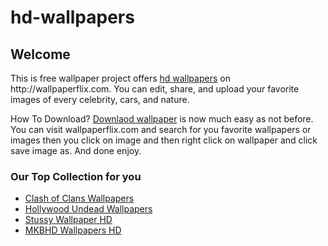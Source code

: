 # hd-wallpapers
<h2>Welcome</h2>
This is free wallpaper project offers <a href="http://wallpaperflix.com/">hd wallpapers</a> on http://wallpaperflix.com. You can edit, share, and upload your favorite images of every
celebrity, cars, and nature. 

How To Download?
<a href="http://wallpaperflix.com">Downlaod wallpaper</a> is now much easy as not before. You can visit wallpaperflix.com and search for you favorite wallpapers or images
then you click on image and then right click on wallpaper and click save image as. And done enjoy.

<h3>Our Top Collection for you</h3>
<ul>
  <li><a href="http://wallpaperflix.com/clash-clans-wallpaper-1456">Clash of Clans Wallpapers</a></li>
  <li><a href="http://wallpaperflix.com/hollywood-undead-wallpaper-997">Hollywood Undead Wallpapers</a></li>

 <li><a href="http://wallpaperflix.com/stussy-wallpaper-3044/stussy-wallpapers-hd">Stussy Wallpaper HD</a></li>
 <li><a href="http://wallpaperflix.com/mkbhd-wallpaper-6704">MKBHD Wallpapers HD</a></li>

</ul>
